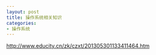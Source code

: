 ```yaml
---
layout: post
title: 操作系统相关知识
categories:
- 操作系统
---
```


http://www.educity.cn/zk/czxt/201305301133411464.htm
